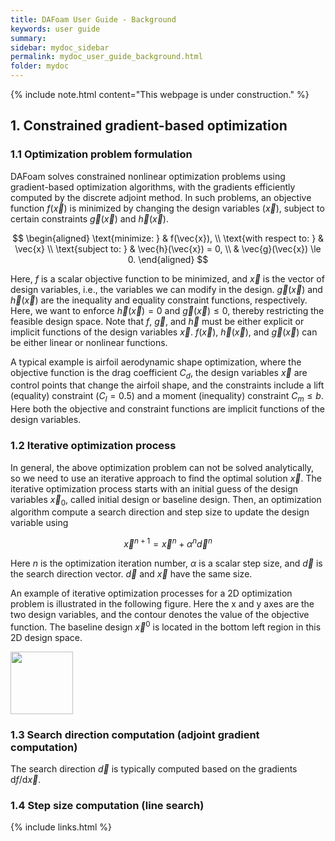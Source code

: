 ```yaml
---
title: DAFoam User Guide - Background
keywords: user guide
summary: 
sidebar: mydoc_sidebar
permalink: mydoc_user_guide_background.html
folder: mydoc
---
```


{% include note.html content="This webpage is under construction." %}

## 1. Constrained gradient-based optimization

### 1.1 Optimization problem formulation

DAFoam solves constrained nonlinear optimization problems using gradient-based optimization algorithms, with the gradients efficiently computed by the discrete adjoint method. In such problems, an objective function $f(\vec{x})$ is minimized by changing the design variables ($\vec{x}$), subject to certain constraints $\vec{g}(\vec{x})$ and $\vec{h}(\vec{x})$.

$$
\begin{aligned}
\text{minimize: } & f(\vec{x}), \\
\text{with respect to: } & \vec{x} \\
\text{subject to: } & \vec{h}(\vec{x}) = 0, \\
& \vec{g}(\vec{x}) \le 0.
\end{aligned}
$$

Here, $f$ is a scalar objective function to be minimized, and $\vec{x}$ is the vector of design variables, i.e., the variables we can modify in the design. $\vec{g}(\vec{x})$ and $\vec{h}(\vec{x})$ are the inequality and equality constraint functions, respectively. Here, we want to enforce $\vec{h}(\vec{x}) = 0$ and $\vec{g}(\vec{x}) \le 0$, thereby restricting the feasible design space. Note that $f$, $\vec{g}$, and $\vec{h}$ must be either explicit or implicit functions of the design variables $\vec{x}$. $f(\vec{x})$, $\vec{h}(\vec{x})$, and $\vec{g}(\vec{x})$ can be either linear or nonlinear functions.

A typical example is airfoil aerodynamic shape optimization, where the objective function is the drag coefficient $C_d$, the design variables $\vec{x}$ are control points that change the airfoil shape, and the constraints include a lift (equality) constraint ($C_l=0.5$) and a moment (inequality) constraint $C_m \le b$. Here both the objective and constraint functions are implicit functions of the design variables.

### 1.2 Iterative optimization process

In general, the above optimization problem can not be solved analytically, so we need to use an iterative approach to find the optimal solution $\vec{x}$. The iterative optimization process starts with an initial guess of the design variables $\vec{x}_0$, called initial design or baseline design. Then, an optimization algorithm compute a search direction and step size to update the design variable using

$$
\vec{x}^{n+1} = \vec{x}^n + \alpha^n \vec{d}^n
$$

Here $n$ is the optimization iteration number, $\alpha$ is a scalar step size, and $\vec{d}$ is the search direction vector.  $\vec{d}$ and  $\vec{x}$ have the same size. 

An example of iterative optimization processes for a 2D optimization problem is illustrated in the following figure. Here the x and y axes are the two design variables, and the contour denotes the value of the objective function. The baseline design $\vec{x}^0$ is located in the bottom left region in this 2D design space.

<img src="{{ site.url }}{{ site.baseurl }}/images/tutorials/opt_process.png" style="width:100px !important;" />

### 1.3 Search direction computation (adjoint gradient computation)

The search direction $\vec{d}$ is typically computed based on the gradients $\text{d}f/\text{d}\vec{x}$. 

### 1.4 Step size computation (line search)

{% include links.html %}

